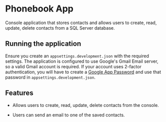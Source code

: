 <!--
{
    "headings": [
        "# Head",
        "## Item",
        "### Detail"
    ]
}
-->

# Phonebook App

Console application that stores contacts and allows users to create,
read, update, delete contacts from a SQL Server database.

## Running the application

Ensure you create an `appsettings.development.json` with the required settings.
The application is configured to use Google's Gmail Email server, so a valid
Gmail account is required. If your account uses 2-factor authentication,
you will have to create a
[Google App Password](https://support.google.com/accounts/answer/185833?hl=en)
and use that password in `appsettings.development.json`.

## Features

- Allows users to create, read, update, delete contacts from the console.

- Users can send an email to one of the saved contacts.

